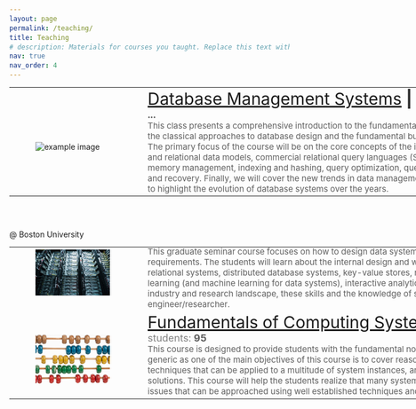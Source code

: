 ```yaml
---
layout: page
permalink: /teaching/
title: Teaching
# description: Materials for courses you taught. Replace this text with your description.
nav: true
nav_order: 4
---
```




<!-- <p class="post-description" style="margin-top: 60px;">@ Brandeis University</p> -->
<table style="undefined;table-layout: fixed; width: 1226px">
<colgroup>
<col style="width: 228px">
<col style="width: 14px">
<col style="width: 925px">
</colgroup>
<tbody>
  <tr>
    <td>
      <div style="width: 100%; float:left; margin-top: 20px; margin-bottom: 0px;">
        <figure>
            <picture>
              <source class="responsive-img-srcset" media="(max-width: 480px)" srcset="/al-folio/assets/img/1-480.webp">
              <!-- Fallback to the original file -->
              <img src="/assets/img/DBMS.jpg" class="img-fluid z-depth-1" width="auto" height="auto" title="example image" onerror="this.onerror=null; $('.responsive-img-srcset').remove();">
            </picture>
        </figure>
      </div>
    </td>
    <td></td>
    <td>
      <div style="width: 100%; float:right; margin-top: 0px; margin-bottom: 0px;">
        <span style="font-size: 30px;"><a href="https://ssd-brandeis.github.io/COSI-127B/">Database Management Systems</a> <span style="color: #2b2b2b;"><b>|</b> </span></span>
        <span style="font-size: 18px;"><span style="color: #808080;">code: </span><span style="color: #5e5e5e;"><b>COSI 127B |</b> </span>
        <span style="color: #808080;">term: </span><span style="color: #5e5e5e;"><b>Spring 2024 |</b> </span>
        <span style="color: #808080;"><span style="color: #5e5e5e;"><b>ongoing ... </b> </span></span>
        <!-- <span style="color: #808080;">students: <span style="color: #5e5e5e;"><b>-</b> </span></span> -->
        </span>
        <br>
        <span style="font-size: 15px;"><span style="color: #5e5e5e; ">This class presents a comprehensive introduction to the fundamental concepts of database systems. We will start by discussing the classical approaches to database design and the fundamental building blocks and operating principles of database systems. The primary focus of the course will be on the core concepts of the internals of database systems, covering entity-relationship and relational data models, commercial relational query languages (SQL and relational algebra), file organization, storage and memory management, indexing and hashing, query optimization, query processing, transaction processing, concurrency control, and recovery. Finally, we will cover the new trends in data management in the era of big data and data management in the cloud to highlight the evolution of database systems over the years.</span></span>
      </div>
  </td>
  </tr>
</tbody>
</table>


<p class="post-description" style="margin-top: 60px;">@ Boston University</p>
<table style="undefined;table-layout: fixed; width: 1226px">
<colgroup>
<col style="width: 228px">
<col style="width: 14px">
<col style="width: 925px">
</colgroup>
<tbody>
  <tr>
    <td>
      <div style="width: 100%; float:left; margin-top: -20px; margin-bottom: 0px;">
        <figure>
            <picture>
              <source class="responsive-img-srcset" media="(max-width: 480px)" srcset="/al-folio/assets/img/1-480.webp">
              <!-- Fallback to the original file -->
              <img src="/assets/img/DSA.jpg" class="img-fluid z-depth-1" width="auto" height="auto" title="example image" onerror="this.onerror=null; $('.responsive-img-srcset').remove();">
            </picture>
        </figure>
      </div>
    </td>
    <td></td>
    <td>
      <div style="width: 100%; float:right; margin-top: -40px; margin-bottom: 0px;">
        <span style="font-size: 30px;"><a href="https://bu-disc.github.io/CS561-Spring2023/">Data Systems Architectures</a> <span style="color: #2b2b2b;"><b>|</b> </span></span>
        <span style="font-size: 18px;"><span style="color: #808080;">code: </span><span style="color: #5e5e5e;"><b>CS 561 |</b> </span>
        <span style="color: #808080;">term: </span><span style="color: #5e5e5e;"><b>Spring 2023 |</b> </span>
        <span style="color: #808080;">students: <span style="color: #5e5e5e;"><b>27</b> </span></span></span>
        <br>
        <span style="font-size: 15px;"><span style="color: #5e5e5e; ">This graduate seminar course focuses on how to design data systems for the new hardware, workloads, and performance requirements. The students will learn about the internal design and workflow of several data management areas including relational systems, distributed database systems, key-value stores, newSQL and NoSQL systems, data systems for machine learning (and machine learning for data systems), interactive analytics, and data management as a service. In a fast moving industry and research landscape, these skills and the knowledge of state-of-the-art data systems are essential for any engineer/researcher.</span></span>
      </div>
  </td>
  </tr>
  <tr>
    <td>
      <div style="width: 100%; float:left; margin-top: 20px; margin-bottom: 0px;">
        <figure>
          <picture>
            <source class="responsive-img-srcset" media="(max-width: 480px)" srcset="/al-folio/assets/img/1-480.webp">
            <!-- Fallback to the original file -->
            <img src="/assets/img/FCS.jpg" class="img-fluid z-depth-1" width="auto" height="auto" title="example image" onerror="this.onerror=null; $('.responsive-img-srcset').remove();">
          </picture>
        </figure>
      </div>
    </td>
    <td></td>
    <td>
        <div style="width: 100%; float:right; margin-top: 0px; margin-bottom: 0px;">
          <span style="font-size: 30px;"><a href="https://cs-people.bu.edu/ssarkar1/cs350/courses/cs350/">Fundamentals of Computing Systems</a> <span style="color: #2b2b2b;"><b>|</b> </span></span>
          <span style="font-size: 18px;"><span style="color: #808080;">code: </span><span style="color: #5e5e5e;"><b>CS 350 |</b> </span>
          <span style="color: #808080;">term: </span><span style="color: #5e5e5e;"><b>Spring 2020 |</b> </span>
          <span style="color: #808080;">students: <span style="color: #5e5e5e;"><b>95</b> </span></span></span>
          <br>
          <span style="font-size: 15px;"><span style="color: #5e5e5e; ">This course is designed to provide students with the fundamental notions in "systems". The concept of system is willfully made generic as one of the main objectives of this course is to cover reasoning approaches, mathematical tools, and modeling techniques that can be applied to a multitude of system instances, and to develop the ability to map new problems onto existing solutions. This course will help the students realize that many system instances have a common denominator of challenges and issues that can be approached using well established techniques and abstractions.</span></span>
        </div>
      </td>
  </tr>
</tbody>
</table>

<!-- <p class="post-description" style="margin-top: -10px;">@ Boston University</p> -->
<!-- <div style="width: 20%; float:left; margin-top: -18px; margin-bottom: 75px;">
  <figure>
      <picture>
        <source class="responsive-img-srcset" media="(max-width: 480px)" srcset="/al-folio/assets/img/1-480.webp">
        <img src="/assets/img/DSA.jpg" class="img-fluid z-depth-1" width="auto" height="auto" title="example image" onerror="this.onerror=null; $('.responsive-img-srcset').remove();">
      </picture>
  </figure>
</div>
<div style="width: 78%; float:right; margin-top: -25px; margin-bottom: 175px;">
  <span style="font-size: 30px;"><a href="https://bu-disc.github.io/CS561-Spring2023/">Data Systems Architectures</a> <span style="color: #2b2b2b;"><b>|</b> </span></span>
  <span style="font-size: 18px;"><span style="color: #808080;">code: </span><span style="color: #5e5e5e;"><b>CS 561 |</b> </span>
  <span style="color: #808080;">term: </span><span style="color: #5e5e5e;"><b>Spring 2023 |</b> </span>
  <span style="color: #808080;">students: <span style="color: #5e5e5e;"><b>27</b> </span></span></span>
  <br>
  <span style="font-size: 15px;"><span style="color: #5e5e5e; ">This graduate seminar course focuses on how to design data systems for the new hardware, workloads, and performance requirements. The students will learn about the internal design and workflow of several data management areas including relational systems, distributed database systems, key-value stores, newSQL and NoSQL systems, data systems for machine learning (and machine learning for data systems), interactive analytics, and data management as a service. In a fast moving industry and research landscape, these skills and the knowledge of state-of-the-art data systems are essential for any engineer/researcher.</span></span>
</div> -->


<!-- <div style="width: 20%; float:left; margin-top: -20px; margin-bottom: 75px;">
  <figure>
    <picture>
      <source class="responsive-img-srcset" media="(max-width: 480px)" srcset="/al-folio/assets/img/1-480.webp">
      <img src="/assets/img/FCS.jpg" class="img-fluid z-depth-1" width="auto" height="auto" title="example image" onerror="this.onerror=null; $('.responsive-img-srcset').remove();">
    </picture>
  </figure>
</div>
<div style="width: 78%; float:right; margin-top: -112px; margin-bottom: 75px;">
    <span style="font-size: 30px;"><a href="https://cs-people.bu.edu/ssarkar1/cs350/courses/cs350/">Fundamentals of Computing Systems</a> <span style="color: #2b2b2b;"><b>|</b> </span></span>
    <span style="font-size: 18px;"><span style="color: #808080;">code: </span><span style="color: #5e5e5e;"><b>CS 350 |</b> </span>
    <span style="color: #808080;">term: </span><span style="color: #5e5e5e;"><b>Spring 2020 |</b> </span>
    <span style="color: #808080;">students: <span style="color: #5e5e5e;"><b>95</b> </span></span></span>
    <br>
    <span style="font-size: 15px;"><span style="color: #5e5e5e; ">This course is designed to provide students with the fundamental notions in "systems". The concept of system is willfully made generic as one of the main objectives of this course is to cover reasoning approaches, mathematical tools, and modeling techniques that can be applied to a multitude of system instances, and to develop the ability to map new problems onto existing solutions. This course will help the students realize that many system instances have a common denominator of challenges and issues that can be approached using well established techniques and abstractions.</span></span>
</div> -->

